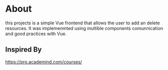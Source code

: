 
# About
this projects is a simple Vue frontend that allows the user to add an delete resources. It was implemenmted using multible components comunnication and good practices with Vue.

## Inspired By
https://pro.academind.com/courses/
